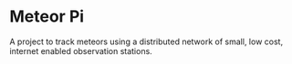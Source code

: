 # Meteor Pi

A project to track meteors using a distributed network of small, low cost, internet enabled observation stations.
